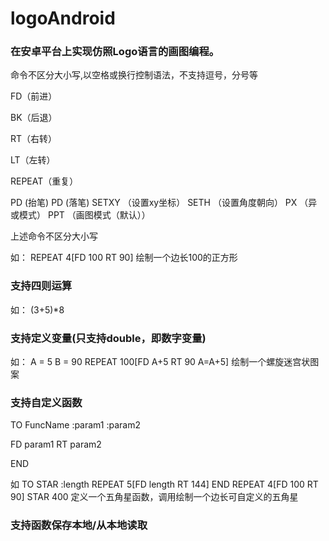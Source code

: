 # logoAndroid
### 在安卓平台上实现仿照Logo语言的画图编程。
命令不区分大小写,以空格或换行控制语法，不支持逗号，分号等 

FD（前进）

BK（后退）

RT（右转）

LT（左转）

REPEAT（重复）

PD (抬笔)
PD (落笔)
SETXY （设置xy坐标）
SETH  （设置角度朝向）
PX （异或模式）
PPT （画图模式（默认））

上述命令不区分大小写

如：
REPEAT 4[FD 100 RT 90] 绘制一个边长100的正方形

### 支持四则运算
如：
(3+5)*8

### 支持定义变量(只支持double，即数字变量)
如：
A = 5 B = 90 REPEAT 100[FD A+5 RT 90 A=A+5] 绘制一个螺旋迷宫状图案 

### 支持自定义函数
TO FuncName :param1 :param2

FD param1 RT param2

END

如
TO STAR :length REPEAT 5[FD length RT 144] END REPEAT 4[FD 100 RT 90] STAR 400 定义一个五角星函数，调用绘制一个边长可自定义的五角星

### 支持函数保存本地/从本地读取

